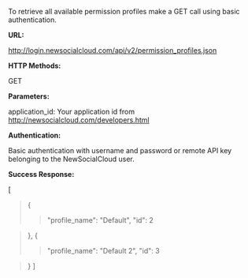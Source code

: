 To retrieve all available permission profiles make a GET call using basic authentication.

**URL:**

http://login.newsocialcloud.com/api/v2/permission_profiles.json

**HTTP Methods:**

GET

**Parameters:**

application\_id: Your application id from http://newsocialcloud.com/developers.html

**Authentication:**

Basic authentication with username and password or remote API key belonging to the NewSocialCloud user.

**Success Response:**

[
> {
> > "profile\_name": "Default",
> > "id": 2

> },
> {
> > "profile\_name": "Default 2",
> > "id": 3

> }
]
